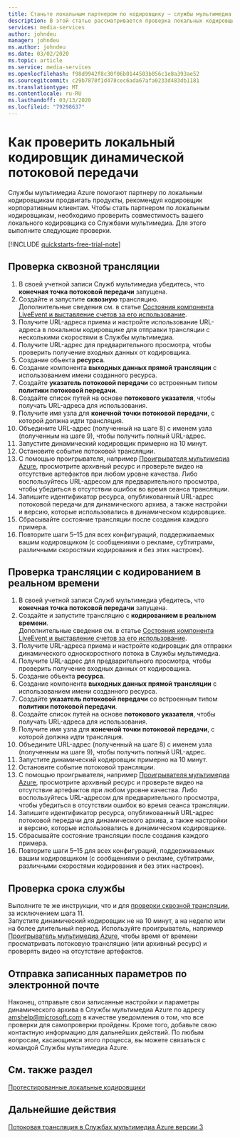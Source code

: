 ```yaml
---
title: Станьте локальным партнером по кодировщику — службы мультимедиа Azure
description: В этой статье рассматривается проверка локальных кодировщиков динамической потоковой передачи.
services: media-services
author: johndeu
manager: johndeu
ms.author: johndeu
ms.date: 03/02/2020
ms.topic: article
ms.service: media-services
ms.openlocfilehash: f98d9942f8c30f06b0144503b056c1e8a393ae52
ms.sourcegitcommit: c29b7870f1d478cec6ada67afa0233d483db1181
ms.translationtype: MT
ms.contentlocale: ru-RU
ms.lasthandoff: 03/13/2020
ms.locfileid: "79298637"
---
```

# <a name="how-to-verify-your-on-premises-live-streaming-encoder"></a>Как проверить локальный кодировщик динамической потоковой передачи

Службы мультимедиа Azure помогают партнеру по локальным кодировщикам продвигать продукты, рекомендуя кодировщик корпоративным клиентам. Чтобы стать партнером по локальным кодировщикам, необходимо проверить совместимость вашего локального кодировщика со Службами мультимедиа. Для этого выполните следующие проверки.

[!INCLUDE [quickstarts-free-trial-note](../../../includes/quickstarts-free-trial-note.md)]

## <a name="pass-through-live-event-verification"></a>Проверка сквозной трансляции

1. В своей учетной записи Служб мультимедиа убедитесь, что **конечная точка потоковой передачи** запущена. 
2. Создайте и запустите **сквозную** трансляцию. <br/> Дополнительные сведения см. в статье [Состояния компонента LiveEvent и выставление счетов за его использование](live-event-states-billing.md).
3. Получите URL-адреса приема и настройте использование URL-адреса в локальном кодировщике для отправки трансляции с несколькими скоростями в Службы мультимедиа.
4. Получите URL-адрес для предварительного просмотра, чтобы проверить получение входных данных от кодировщика.
5. Создание объекта **ресурса**.
6. Создание компонента **выходных данных прямой трансляции** с использованием имени созданного ресурса.
7. Создайте **указатель потоковой передачи** со встроенным типом **политики потоковой передачи**.
8. Создайте список путей на основе **потокового указателя**, чтобы получать URL-адреса для использования.
9. Получите имя узла для **конечной точки потоковой передачи**, с которой должна идти трансляция.
10. Объедините URL-адрес (полученный на шаге 8) с именем узла (полученным на шаге 9), чтобы получить полный URL-адрес.
11. Запустите динамический кодировщик примерно на 10 минут.
12. Остановите событие потоковой трансляции. 
13. С помощью проигрывателя, например [Проигрывателя мультимедиа Azure](https://aka.ms/azuremediaplayer), просмотрите архивный ресурс и проверьте видео на отсутствие артефактов при любом уровне качества. Либо воспользуйтесь URL-адресом для предварительного просмотра, чтобы убедиться в отсутствии ошибок во время сеанса трансляции.
14. Запишите идентификатор ресурса, опубликованный URL-адрес потоковой передачи для динамического архива, а также настройки и версию, которые использовались в динамическом кодировщике.
15. Сбрасывайте состояние трансляции после создания каждого примера.
16. Повторите шаги 5–15 для всех конфигураций, поддерживаемых вашим кодировщиком (с сообщениями о рекламе, субтитрами, различными скоростями кодирования и без этих настроек).

## <a name="live-encoding-live-event-verification"></a>Проверка трансляции с кодированием в реальном времени

1. В своей учетной записи Служб мультимедиа убедитесь, что **конечная точка потоковой передачи** запущена. 
2. Создайте и запустите трансляцию с **кодированием в реальном времени**. <br/> Дополнительные сведения см. в статье [Состояния компонента LiveEvent и выставление счетов за его использование](live-event-states-billing.md).
3. Получите URL-адреса приема и настройте кодировщик для отправки динамического односкоростного потока в Службы мультимедиа.
4. Получите URL-адрес для предварительного просмотра, чтобы проверить получение входных данных от кодировщика.
5. Создание объекта **ресурса**.
6. Создание компонента **выходных данных прямой трансляции** с использованием имени созданного ресурса.
7. Создайте **указатель потоковой передачи** со встроенным типом **политики потоковой передачи**.
8. Создайте список путей на основе **потокового указателя**, чтобы получать URL-адреса для использования.
9. Получите имя узла для **конечной точки потоковой передачи**, с которой должна идти трансляция.
10. Объедините URL-адрес (полученный на шаге 8) с именем узла (полученным на шаге 9), чтобы получить полный URL-адрес.
11. Запустите динамический кодировщик примерно на 10 минут.
12. Остановите событие потоковой трансляции.
13. С помощью проигрывателя, например [Проигрывателя мультимедиа Azure](https://aka.ms/azuremediaplayer), просмотрите архивный ресурс и проверьте видео на отсутствие артефактов при любом уровне качества. Либо воспользуйтесь URL-адресом для предварительного просмотра, чтобы убедиться в отсутствии ошибок во время сеанса трансляции.
14. Запишите идентификатор ресурса, опубликованный URL-адрес потоковой передачи для динамического архива, а также настройки и версию, которые использовались в динамическом кодировщике.
15. Сбрасывайте состояние трансляции после создания каждого примера.
16. Повторите шаги 5–15 для всех конфигураций, поддерживаемых вашим кодировщиком (с сообщениями о рекламе, субтитрами, различными скоростями кодирования и без этих настроек).

## <a name="longevity-verification"></a>Проверка срока службы

Выполните те же инструкции, что и для [проверки сквозной трансляции](#pass-through-live-event-verification), за исключением шага 11. <br/>Запустите динамический кодировщик не на 10 минут, а на неделю или на более длительный период. Используйте проигрыватель, например [Проигрыватель мультимедиа Azure](https://aka.ms/azuremediaplayer), чтобы время от времени просматривать потоковую трансляцию (или архивный ресурс) и проверять видео на отсутствие артефактов.

## <a name="email-your-recorded-settings"></a>Отправка записанных параметров по электронной почте

Наконец, отправьте свои записанные настройки и параметры динамического архива в Службы мультимедиа Azure по адресу amshelp@microsoft.com ​​в качестве уведомления о том, что все проверки для самопроверки пройдены. Кроме того, добавьте свою контактную информацию для дальнейших действий. По любым вопросам, касающимся этого процесса, вы можете связаться с командой Службы мультимедиа Azure.

## <a name="see-also"></a>См. также раздел

[Протестированные локальные кодировщики](recommended-on-premises-live-encoders.md)

## <a name="next-steps"></a>Дальнейшие действия

[Потоковая трансляция в Службах мультимедиа Azure версии 3](live-streaming-overview.md)
